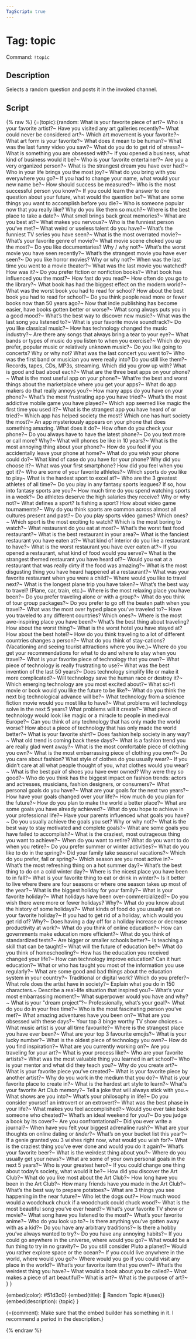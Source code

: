 ```yaml
---
TagScript: true
---
```


# Tag: topic
Command: `!topic`

## Description
Selects a random question and posts it in the invoked channel.

## Script

{% raw %}
{=(topic):{random:
    What is your favorite piece of art?~
    Who is your favorite artist?~
    Have you visited any art galleries recently?~
    What could never be considered art?~
    Which art movement is your favorite?~
    What art form is your favorite?~
    What does it mean to be human?~
    What was the last funny video you saw?~
    What do you do to get rid of stress?~
    What is something you are obsessed with?~
    If you opened a business, what kind of business would it be?~
    Who is your favorite entertainer?~
    Are you a very organized person?~
    What is the strangest dream you have ever had?~
    Who in your life brings you the most joy?~
    What do you bring with you everywhere you go?~
    If you had to change your name, what would your new name be?~
    How should success be measured?~
    Who is the most successful person you know?~
    If you could learn the answer to one question about your future, what would the question be?~
    What are some things you want to accomplish before you die?~
    Who is someone popular now that you really like? Why do you like them so much?~
    Where is the best place to take a date?~
    What smell brings back great memories?~
    What are you best at?~
    What makes you nervous?~
    Who is the funniest person you’ve met?~
    What weird or useless talent do you have?~
    What’s the funniest TV series you have seen?~
    What is the most overrated movie?~
    What’s your favorite genre of movie?~
    What movie scene choked you up the most?~
    Do you like documentaries? Why / why not?~
    What’s the worst movie you have seen recently?~
    What’s the strangest movie you have ever seen?~
    Do you like horror movies? Why or why not?~
    When was the last time you went to a movie theater?~
    What was the last movie you watched? How was it?~
    Do you prefer fiction or nonfiction books?~
    What book has influenced you the most?~
    How fast do you read?~
    How often do you go to the library?~
    What book has had the biggest effect on the modern world?~
    What was the worst book you had to read for school? How about the best book you had to read for school?~
    Do you think people read more or fewer books now than 50 years ago?~
    Now that indie publishing has become easier, have books gotten better or worse?~
    What song always puts you in a good mood?~
    What’s the best way to discover new music?~
    What was the last song you listened to?~
    What is your favorite movie soundtrack?~
    Do you like classical music?~
    How has technology changed the music industry?~
    Are there any songs that always bring a tear to your eye?~
    What bands or types of music do you listen to when you exercise?~
    Which do you prefer, popular music or relatively unknown music?~
    Do you like going to concerts? Why or why not? What was the last concert you went to?~
    Who was the first band or musician you were really into? Do you still like them?~
    Records, tapes, CDs, MP3s, streaming. Which did you grow up with? What is good and bad about each?~
    What are the three best apps on your phone?~
    What is the most useful app on your phone?~
    What’re the best and worst things about the marketplace where you get your apps?~
    What do app makers do that really annoys you?~
    How many apps do you have on your phone?~
    What’s the most frustrating app you have tried?~
    What’s the most addictive mobile game you have played?~
    Which app seemed like magic the first time you used it?~
    What is the strangest app you have heard of or tried?~
    Which app has helped society the most? Which one has hurt society the most?~
    An app mysteriously appears on your phone that does something amazing. What does it do?~
    How often do you check your phone?~
    Do you always have to have the latest phone?~
    Do you text more or call more? Why?~
    What will phones be like in 10 years?~
    What is the most annoying thing about your phone?~
    How do you feel if you accidentally leave your phone at home?~
    What do you wish your phone could do?~
    What kind of case do you have for your phone? Why did you choose it?~
    What was your first smartphone? How did you feel when you got it?~
    Who are some of your favorite athletes?~
    Which sports do you like to play~
    What is the hardest sport to excel at?~
    Who are the 3 greatest athletes of all time?~
    Do you play in any fantasy sports leagues? If so, how into fantasy sports are you?~
    How much time do you spend watching sports in a week?~
    Do athletes deserve the high salaries they receive? Why or why not?~
    What defines a sport? Is fishing a sport? How about video game tournaments?~
    Why do you think sports are common across almost all cultures present and past?~
    Do you play sports video games? Which ones?~
    Which sport is the most exciting to watch? Which is the most boring to watch?~
    What restaurant do you eat at most?~
    What’s the worst fast food restaurant?~
    What is the best restaurant in your area?~
    What is the fanciest restaurant you have eaten at?~
    What kind of interior do you like a restaurant to have?~
    What is the worst restaurant you have ever eaten at?~
    If you opened a restaurant, what kind of food would you serve?~
    What is the strangest themed restaurant you have heard of?~
    Would you eat at a restaurant that was really dirty if the food was amazing?~
    What is the most disgusting thing you have heard happened at a restaurant?~
    What was your favorite restaurant when you were a child?~
    Where would you like to travel next?~
    What is the longest plane trip you have taken?~
    What’s the best way to travel? (Plane, car, train, etc.)~
    Where is the most relaxing place you have been?~
    Do you prefer traveling alone or with a group?~
    What do you think of tour group packages?~
    Do you prefer to go off the beaten path when you travel?~
    What was the most over hyped place you’ve traveled to?~
    Have you traveled to any different countries? Which ones?~
    Where is the most awe-inspiring place you have been?~
    What’s the best thing about traveling? How about the worst thing?~
    What is the worst hotel you have stayed at? How about the best hotel?~
    How do you think traveling to a lot of different countries changes a person?~
    What do you think of stay-cations? (Vacationing and seeing tourist attractions where you live.)~
    Where do you get your recommendations for what to do and where to stay when you travel?~
    What is your favorite piece of technology that you own?~
    What piece of technology is really frustrating to use?~
    What was the best invention of the last 50 years?~
    Does technology simplify life or make it more complicated?~
    Will technology save the human race or destroy it?~
    Which emerging technology are you most excited about?~
    What sci-fi movie or book would you like the future to be like?~
    What do you think the next big technological advance will be?~
    What technology from a science fiction movie would you most like to have?~
    What problems will technology solve in the next 5 years? What problems will it create?~
    What piece of technology would look like magic or a miracle to people in medieval Europe?~
    Can you think of any technology that has only made the world worse? How about a piece of technology that has only made the world better?~
    What is your favorite shirt?~
    Does fashion help society in any way?~
    What old trend is coming back these days?~
    What is a fashion trend you are really glad went away?~
    What is the most comfortable piece of clothing you own?~
    What is the most embarrassing piece of clothing you own?~
    Do you care about fashion? What style of clothes do you usually wear?~
    If you didn’t care at all what people thought of you, what clothes would you wear?~
    What is the best pair of shoes you have ever owned? Why were they so good?~
    Who do you think has the biggest impact on fashion trends: actors and actresses, musicians, fashion designers, or consumers?~
    What personal goals do you have?~
    What are your goals for the next two years?~
    How have your goals changed over your life?~
    How much do you plan for the future?~
    How do you plan to make the world a better place?~
    What are some goals you have already achieved?~
    What do you hope to achieve in your professional life?~
    Have your parents influenced what goals you have?~
    Do you usually achieve the goals you set? Why or why not?~
    What is the best way to stay motivated and complete goals?~
    What are some goals you have failed to accomplish?~
    What is the craziest, most outrageous thing you want to achieve?~
    When do you want to retire? What do you want to do when you retire?~
    Do you prefer summer or winter activities?~
    What do you like to do in the spring?~
    Did your family take seasonal vacations?~
    Which do you prefer, fall or spring?~
    Which season are you most active in?~
    What’s the most refreshing thing on a hot summer day?~
    What’s the best thing to do on a cold winter day?~
    Where is the nicest place you have been to in fall?~
    What is your favorite thing to eat or drink in winter?~
    Is it better to live where there are four seasons or where one season takes up most of the year?~
    What is the biggest holiday for your family?~
    What is your favorite holiday?~
    What holidays have been over-commercialized?~
    Do you wish there were more or fewer holidays? Why?~
    What do you know about the history of some holidays?~
    What kinds of food do you usually eat on your favorite holiday?~
    If you had to get rid of a holiday, which would you get rid of? Why?~
    Does having a day off for a holiday increase or decrease productivity at work?~
    What do you think of online education?~
    How can governments make education more efficient?~
    What do you think of standardized tests?~
    Are bigger or smaller schools better?~
    Is teaching a skill that can be taught?~
    What will the future of education be?~
    What do you think of homeschooling?~
    How has the education you received changed your life?~
    How can technology improve education? Can it hurt education?~
    What or who has taught you most of the information you use regularly?~
    What are some good and bad things about the education system in your country?~
    Traditional or digital work? Which do you prefer?~
    What role does the artist have in society?~
    Explain what you do in 150 characters.~
    Describe a real-life situation that inspired you?~
    What’s your most embarrassing moment?~
    What superpower would you have and why?~
    What is your "dream project"?~
    Professionally, what’s your goal?~
    What do you do in your free time?~
    Who is the most fascinating person you’ve met?~
    What amazing adventures have you been on?~
    What are you obsessed with these days?~
    Your top 3 binge worthy TV show choices.~
    What music artist is your all time favourite?~
    Where is the strangest place you have ever been?~
    What are your top 3 favourite emojis?~
    What is your lucky number?~
    What is the oldest piece of technology you own?~
    How do you find inspiration?~
    What are you currently working on?~
    Are you traveling for your art?~
    What is your process like?~
    Who are your favorite artists?~
    What was the most valuable thing you learned in art school?~
    Who is your mentor and what did they teach you?~
    Why do you create art?~
    What is your favorite piece you’ve created?~
    What is your favorite piece by another artist?~
    Why do you work in the medium that you do?~
    What is your favorite place to create in?~
    What is the hardest art style to learn?~
    What's your favorite Art Club memory?~
    Tell a joke that will always stick with you.~
    What shows are you into?~
    What’s your philosophy in life?~
    Do you consider yourself an introvert or an extrovert?~
    What was the best phase in your life?~
    What makes you feel accomplished?~
    Would you ever take back someone who cheated?~
    What’s an ideal weekend for you?~
    Do you judge a book by its cover?~
    Are you confrontational?~
    Did you ever write a journal?~
    When have you felt your biggest adrenaline rush?~
    What are your thoughts on online dating or _tinder_?~
    What’s on your bucket list this year?~
    If a genie granted you 3 wishes right now, what would you wish for?~
    What is the craziest thing you’ve ever done and would you do it again?~
    What’s your favorite beer?~
    What is the weirdest thing about you?~
    Where do you usually get your news?~
    What are some of your own personal goals in the next 5 years?~
    Who is your greatest hero?~
    If you could change one thing about today’s society, what would it be?~
    How did you discover the Art Club?~
    What do you like most about the Art Club?~
    How long have you been in the Art Club?~
    How many friends have you made in the Art Club?~
    What’s the best way to prepare potatoes?~
    What are 3 things you see happening in the near future?~
    Who let the dogs out?~
    How much wood would a woodchuck chuck if a woodchuck could chuck wood?~
    What is the most beautiful song you’ve ever heard?~
    What’s your favorite TV show or movie?~
    What song have you listened to the most?~
    What’s your favorite anime?~
    Who do you look up to?~
    Is there anything you’ve gotten away with as a kid?~
    Do you have any arbitrary traditions?~
    Is there a hobby you’ve always wanted to try?~
    Do you have any annoying habits?~
    If you could go anywhere in the universe, where would you go?~
    What would be a fun thing to try in no gravity?~
    Do you still consider Pluto a planet?~
    Would you rather explore space or the ocean?~
    If you could live anywhere in the world, where would you go?~
    Where would you go if you could visit any place in the world?~
    What’s your favorite item that you own?~
    What’s the weirdest thing you have?~
    What would a book about you be called?~
    What makes a piece of art beautiful?~
    What is art?~
    What is the purpose of art?~
    }
}

{embed(color): #51d3c0}
{embed(title): 💬 Random Topic #{uses}}
{embed(description):
{topic}
}

{=(comment): Make sure that the embed builder has something in it.
I recommend a period in the description.}

{% endraw %}
